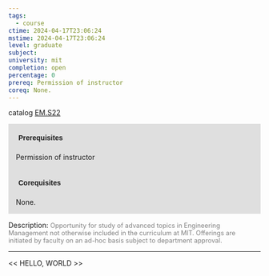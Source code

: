 ```yaml
---
tags:
  - course
ctime: 2024-04-17T23:06:24
mstime: 2024-04-17T23:06:24
level: graduate
subject: 
university: mit
completion: open
percentage: 0
prereq: Permission of instructor
coreq: None.
---
```


catalog [EM.S22](http://student.mit.edu/catalog/mEMa.html#EM.S22)

<span style="display: block; padding: 15px; background-color: rgb(100, 100, 100, 0.2);"><font id="m_prereq3915_0" style="display: block; font-family: Arial, sans-serif; font-weight: bold; padding: 5px">Prerequisites</font><br><span id="prereq3915_0">Permission of instructor</span></span>
<span style="display: block; padding: 15px; background-color: rgb(100, 100, 100, 0.2);"><font id="m_coreq3915_0" style="display: block; font-family: Arial, sans-serif; font-weight: bold; padding: 5px">Corequisites</font><br><span id="coreq3915_0">None.</span></span>

<font style="">Description:</font>
<font style="color: grey; font-size: 0.8rem;">Opportunity for study of advanced topics in Engineering Management not otherwise included in the curriculum at MIT. Offerings are initiated by faculty on an ad-hoc basis subject to department approval.</font>



---

<< HELLO, WORLD >>
